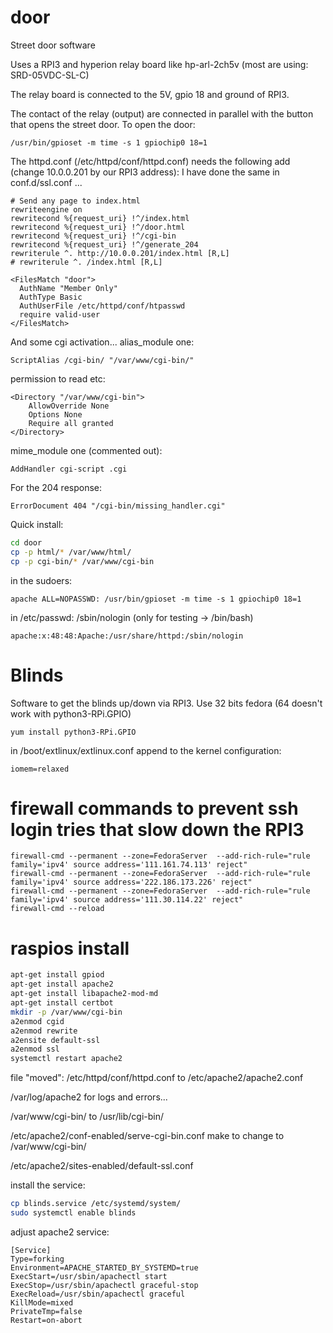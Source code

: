 # door
Street door software

Uses a RPI3 and hyperion relay board like hp-arl-2ch5v (most are using: SRD-05VDC-SL-C)

The relay board is connected to the 5V, gpio 18 and ground of RPI3.

The contact of the relay (output) are connected in parallel with the button that opens the street door.
To open the door:
```
/usr/bin/gpioset -m time -s 1 gpiochip0 18=1
```


The httpd.conf (/etc/httpd/conf/httpd.conf) needs the following add (change 10.0.0.201 by our RPI3 address):
I have done the same in conf.d/ssl.conf ...
```
# Send any page to index.html
rewriteengine on
rewritecond %{request_uri} !^/index.html
rewritecond %{request_uri} !^/door.html
rewritecond %{request_uri} !^/cgi-bin
rewritecond %{request_uri} !^/generate_204
rewriterule ^. http://10.0.0.201/index.html [R,L]
# rewriterule ^. /index.html [R,L]

<FilesMatch "door">
  AuthName "Member Only"
  AuthType Basic
  AuthUserFile /etc/httpd/conf/htpasswd
  require valid-user
</FilesMatch>
```

And some cgi activation...
alias_module one:
```
ScriptAlias /cgi-bin/ "/var/www/cgi-bin/"
```
permission to read etc:
```
<Directory "/var/www/cgi-bin">
    AllowOverride None
    Options None
    Require all granted
</Directory>
```
mime_module one (commented out):
```
AddHandler cgi-script .cgi
```
For the 204 response:
```
ErrorDocument 404 "/cgi-bin/missing_handler.cgi"
```

Quick install:
```bash
cd door
cp -p html/* /var/www/html/
cp -p cgi-bin/* /var/www/cgi-bin
```
in the sudoers:
```
apache ALL=NOPASSWD: /usr/bin/gpioset -m time -s 1 gpiochip0 18=1
```
in /etc/passwd: /sbin/nologin (only for testing -> /bin/bash)
```
apache:x:48:48:Apache:/usr/share/httpd:/sbin/nologin
```

# Blinds
Software to get the blinds up/down via RPI3.
Use 32 bits fedora (64 doesn't work with python3-RPi.GPIO)
```
yum install python3-RPi.GPIO
```
in  /boot/extlinux/extlinux.conf append to the kernel configuration:
```
iomem=relaxed
```

# firewall commands to prevent ssh login tries that slow down the RPI3
```
firewall-cmd --permanent --zone=FedoraServer  --add-rich-rule="rule family='ipv4' source address='111.161.74.113' reject"
firewall-cmd --permanent --zone=FedoraServer  --add-rich-rule="rule family='ipv4' source address='222.186.173.226' reject"
firewall-cmd --permanent --zone=FedoraServer  --add-rich-rule="rule family='ipv4' source address='111.30.114.22' reject"
firewall-cmd --reload
```

# raspios install
```bash
apt-get install gpiod
apt-get install apache2
apt-get install libapache2-mod-md
apt-get install certbot
mkdir -p /var/www/cgi-bin
a2enmod cgid
a2enmod rewrite
a2ensite default-ssl
a2enmod ssl
systemctl restart apache2
```

file "moved":
/etc/httpd/conf/httpd.conf to /etc/apache2/apache2.conf

/var/log/apache2 for logs and errors...

/var/www/cgi-bin/ to /usr/lib/cgi-bin/

/etc/apache2/conf-enabled/serve-cgi-bin.conf make to change to /var/www/cgi-bin/

/etc/apache2/sites-enabled/default-ssl.conf

install the service:
```bash
cp blinds.service /etc/systemd/system/
sudo systemctl enable blinds
```

adjust apache2 service:
```
[Service]
Type=forking
Environment=APACHE_STARTED_BY_SYSTEMD=true
ExecStart=/usr/sbin/apachectl start
ExecStop=/usr/sbin/apachectl graceful-stop
ExecReload=/usr/sbin/apachectl graceful
KillMode=mixed
PrivateTmp=false
Restart=on-abort
```

